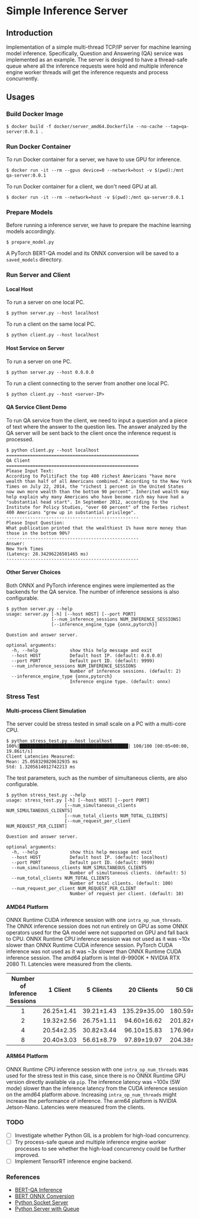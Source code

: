 # Simple Inference Server

## Introduction

Implementation of a simple multi-thread TCP/IP server for machine learning model inference. Specifically, Question and Answering (QA) service was implemented as an example. The server is designed to have a thread-safe queue where all the inference requests were hold and multiple inference engine worker threads will get the inference requests and process concurrently.


## Usages

### Build Docker Image

```
$ docker build -f docker/server_amd64.Dockerfile --no-cache --tag=qa-server:0.0.1 .
```

### Run Docker Container

To run Docker container for a server, we have to use GPU for inference.

```
$ docker run -it --rm --gpus device=0 --network=host -v $(pwd):/mnt qa-server:0.0.1
```

To run Docker container for a client, we don't need GPU at all.

```
$ docker run -it --rm --network=host -v $(pwd):/mnt qa-server:0.0.1
```

### Prepare Models

Before running a inference server, we have to prepare the machine learning models accordingly.

```
$ prepare_model.py
```

A PyTorch BERT-QA model and its ONNX conversion will be saved to a `saved_models` directory.

### Run Server and Client

#### Local Host

To run a server on one local PC.


```
$ python server.py --host localhost
```

To run a client on the same local PC.


```
$ python client.py --host localhost
```

#### Host Service on Server

To run a server on one PC.


```
$ python server.py --host 0.0.0.0
```

To run a client connecting to the server from another one local PC.


```
$ python client.py --host <server-IP>
```

#### QA Service Client Demo

To run QA service from the client, we need to input a question and a piece of text where the answer to the question lies. The answer analyzed by the QA server will be sent back to the client once the inference request is processed.

```
$ python client.py --host localhost
==================================================
QA Client
==================================================
Please Input Text: 
According to PolitiFact the top 400 richest Americans "have more wealth than half of all Americans combined." According to the New York Times on July 22, 2014, the "richest 1 percent in the United States now own more wealth than the bottom 90 percent". Inherited wealth may help explain why many Americans who have become rich may have had a "substantial head start". In September 2012, according to the Institute for Policy Studies, "over 60 percent" of the Forbes richest 400 Americans "grew up in substantial privilege".
--------------------------------------------------
Please Input Question: 
What publication printed that the wealthiest 1% have more money than those in the bottom 90%?
--------------------------------------------------
Answer: 
New York Times
(Latency: 28.34296226501465 ms)
--------------------------------------------------
```

#### Other Server Choices

Both ONNX and PyTorch inference engines were implemented as the backends for the QA service. The number of inference sessions is also configurable.

```
$ python server.py --help
usage: server.py [-h] [--host HOST] [--port PORT]
                 [--num_inference_sessions NUM_INFERENCE_SESSIONS]
                 [--inference_engine_type {onnx,pytorch}]

Question and answer server.

optional arguments:
  -h, --help            show this help message and exit
  --host HOST           Default host IP. (default: 0.0.0.0)
  --port PORT           Default port ID. (default: 9999)
  --num_inference_sessions NUM_INFERENCE_SESSIONS
                        Number of inference sessions. (default: 2)
  --inference_engine_type {onnx,pytorch}
                        Inference engine type. (default: onnx)
```

### Stress Test

#### Multi-process Client Simulation

The server could be stress tested in small scale on a PC with a multi-core CPU.

```
$ python stress_test.py --host localhost
100%|█████████████████████████████████████████| 100/100 [00:05<00:00, 19.86it/s]
Client Latencies Measured: 
Mean: 25.058329820632935 ms
Std: 1.3205614012742213 ms
```

The test parameters, such as the number of simultaneous clients, are also configurable.

```
$ python stress_test.py --help
usage: stress_test.py [-h] [--host HOST] [--port PORT]
                      [--num_simultaneous_clients NUM_SIMULTANEOUS_CLIENTS]
                      [--num_total_clients NUM_TOTAL_CLIENTS]
                      [--num_request_per_client NUM_REQUEST_PER_CLIENT]

Question and answer server.

optional arguments:
  -h, --help            show this help message and exit
  --host HOST           Default host IP. (default: localhost)
  --port PORT           Default port ID. (default: 9999)
  --num_simultaneous_clients NUM_SIMULTANEOUS_CLIENTS
                        Number of simultaneous clients. (default: 5)
  --num_total_clients NUM_TOTAL_CLIENTS
                        Number of total clients. (default: 100)
  --num_request_per_client NUM_REQUEST_PER_CLIENT
                        Number of request per client. (default: 10)
```

#### AMD64 Platform

ONNX Runtime CUDA inference session with one `intra_op_num_threads`. The ONNX inference session does not run entirely on GPU as some ONNX operators used for the QA model were not supported on GPU and fall back to CPU. ONNX Runtime CPU inference session was not used as it was ~10x slower than ONNX Runtime CUDA inference session. PyTorch CUDA inference was not used as it was ~3x slower than ONNX Runtime CUDA inference session. The amd64 platform is Intel i9-9900K + NVIDIA RTX 2080 TI. Latencies were measured from the clients.

| Number of Inference Sessions |  1 Client  |  5 Clients |  20 Clients  |  50 Clients  |
|:----------------------------:|:----------:|:----------:|:------------:|:------------:|
|               1              | 26.25±1.41 | 39.21±1.43 | 135.29±35.00 | 180.59±76.91 |
|               2              | 19.32±2.56 | 26.75±1.11 |  94.60±16.62 | 201.82±89.11 |
|               4              | 20.54±2.35 | 30.82±3.44 |  96.10±15.83 | 176.96±66.71 |
|               8              | 20.40±3.03 | 56.61±8.79 |  97.89±19.97 | 204.38±62.40 |

#### ARM64 Platform

ONNX Runtime CPU inference session with one `intra_op_num_threads` was used for the stress test in this case, since there is no ONNX Runtime GPU version directly available via `pip`. The inference latency was ~100x (5W mode) slower than the inference latency from the CUDA inference session on the amd64 platform above. Increasing `intra_op_num_threads` might increase the performance of inference. The arm64 platform is NVIDIA Jetson-Nano. Latencies were measured from the clients.


### TODO

- [ ] Investigate whether Python GIL is a problem for high-load concurrency.
- [ ] Try process-safe queue and multiple inference engine worker processes to see whether the high-load concurrency could be further improved.
- [ ] Implement TensorRT inference engine backend.

### References

* [BERT-QA Inference](https://leimao.github.io/blog/PyTorch-Dynamic-Quantization/)
* [BERT ONNX Conversion](https://github.com/microsoft/onnxruntime/blob/master/onnxruntime/python/tools/transformers/notebooks/PyTorch_Bert-Squad_OnnxRuntime_GPU.ipynb)
* [Python Socket Server](https://docs.python.org/3.8/library/socketserver.html)
* [Python Server with Queue](https://stackoverflow.com/questions/46138771/python-multipleclient-server-with-queues)

